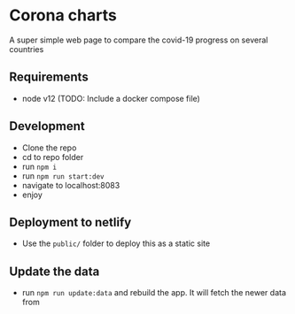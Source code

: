 # Corona charts
A super simple web page to compare the covid-19 progress on several countries

## Requirements
- node v12 (TODO: Include a docker compose file)

## Development
- Clone the repo
- cd to repo folder
- run `npm i`
- run `npm run start:dev`
- navigate to localhost:8083
- enjoy

## Deployment to netlify
- Use the `public/` folder to deploy this as a static site

## Update the data
- run `npm run update:data` and rebuild the app. It will fetch the newer data from 
